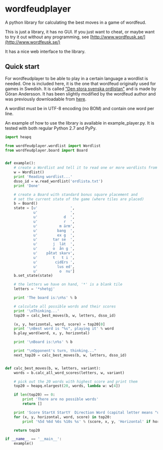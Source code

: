 # wordfeudplayer

A python library for calculating the best moves in a game of
wordfeud.

This is just a library, it has no GUI. If you just want to cheat, or
maybe want to try it out without any programming, see
[http://www.wordfeusk.se/](http://www.wordfeusk.se/)

It has a nice web interface to the library.


## Quick start

For wordfeudplayer to be able to play in a certain language a wordlist
is needed. One is included here, it is the one that wordfeud
originally used for games in Swedish. It is called ["Den stora svenska
ordlistan"](http://www.dsso.se) and is made by Göran Andersson. It has
been slightly modified by the wordfeud author and was previously
downloadable from [here](http://wordfeud.com/dictionaries/).

A wordlist must be in UTF-8 encoding (no BOM) and contain one word per line.

An example of how to use the library is available in
example_player.py. It is tested with both regular Python 2.7 and PyPy.

```python
import heapq

from wordfeudplayer.wordlist import Wordlist
from wordfeudplayer.board import Board


def example():
    # create a Wordlist and tell it to read one or more wordlists from disk
    w = Wordlist()
    print 'Reading wordlist...'
    dsso_id = w.read_wordlist('ordlista.txt')
    print 'Done'

    # create a Board with standard bonus square placement and
    # set the current state of the game (where tiles are placed)
    b = Board()
    state = [u'               ',
             u'               ',
             u'            d  ',
             u'            r  ',
             u'          m ärm',
             u'         bang  ',
             u'         ex g  ',
             u'       tar se  ',
             u'       j  lät  ',
             u'       o  ån g ',
             u'    påtat skarv',
             u'       t   t i ',
             u'        cidErs ',
             u'         lus ed',
             u'          o  nu']
    b.set_state(state)

    # the letters we have on hand, '*' is a blank tile
    letters = '*shetgj'

    print 'The board is:\n%s' % b

    # calculate all possible words and their scores
    print '\nThinking...'
    top20 = calc_best_moves(b, w, letters, dsso_id)

    (x, y, horizontal, word, score) = top20[0]
    print '\nBest word is "%s", playing it' % word
    b.play_word(word, x, y, horizontal)

    print '\nBoard is:\n%s' % b

    print "\nOpponent's turn, thinking..."
    next_top20 = calc_best_moves(b, w, letters, dsso_id)


def calc_best_moves(b, w, letters, variant):
    words = b.calc_all_word_scores(letters, w, variant)

    # pick out the 20 words with highest score and print them
    top20 = heapq.nlargest(20, words, lambda w: w[4])

    if len(top20) == 0:
        print 'There are no possible words'
        return []

    print 'Score StartX StartY  Direction Word (capital letter means "use wildcard")'
    for (x, y, horizontal, word, score) in top20:
        print '%5d %6d %6s %10s %s' % (score, x, y, 'Horizontal' if horizontal else 'Vertical', word)

    return top20

if __name__ == '__main__':
    example()
```
